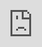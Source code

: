 ```yaml
---
layout: default
title: Do Not Go Gentle
nav_order: 4
has_children: false
---
```

# Do Not Go Gentle

![Image]({{ site.baseurl }}/assets/dngg/cover.png)

**Made by Abandoned_By_Arkay**

Do Not Go Gentle is designed as Requiem modlist with Bruma, Wyrmstooth, VIGILANT, and lots of other additions to extend the life of your character playthrough. This list is not made to be painful list to play, but Requiem does make you plan out your actions more than vanilla Skyrim. The list is a reasonable compromise between difficulty and enjoyment. 

To learn more, checkout DNGG's GitHub

[View Wiki](https://github.com/Arkay-1248/Do-Not-Go-Gentle){: .btn }

<div class="youtube-container">
  <iframe style="position: absolute; top: 0; left: 0; width: 100%; height: 100%;" 
    src="https://www.youtube.com/embed/fP1B2WA8GmQ" 
    title="YouTube video player" 
    frameborder="0" 
    allow="accelerometer; autoplay; clipboard-write; encrypted-media; gyroscope; picture-in-picture; web-share" 
    referrerpolicy="strict-origin-when-cross-origin" 
    allowfullscreen>
  </iframe>
</div>
